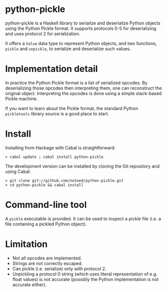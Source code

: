 # python-pickle

python-pickle is a Haskell library to serialize and deserialize Python objects
using the Python Pickle format. It supports protocols 0-5 for
deserializing and uses protocol 2 for serialization.

It offers a `Value` data type to represent Python objects, and two functions,
`pickle` and `unpickle`, to serialize and deserialize such values.

# Implementation detail

In practice the Python Pickle format is a list of serialized opcodes. By
deserializing those opcodes then interpreting them, one can reconstruct the
original object. Interpreting the opcodes is done using a simple stack-based
Pickle machine.

If you want to learn about the Pickle format, the standard Python `pickletools`
library source is a good place to start.

# Install

Installing from Hackage with Cabal is straightforward:

    > cabal update ; cabal install python-pickle

The development version can be installed by cloning the Git repository and
using Cabal:

    > git clone git://github.com/noteed/python-pickle.git
    > cd python-pickle && cabal install

# Command-line tool

A `pickle` executable is provided. It can be used to inspect a pickle file
(i.e. a file containing a pickled Python object).

# Limitation

- Not all opcodes are implemented.
- Strings are not correctly escaped.
- Can pickle (i.e. serialize) only with protocol 2.
- Unpickling a protocol 0 string (which uses literal representation of e.g.
  float values) is not accurate (possibly the Python implementation is not
  accurate either).

